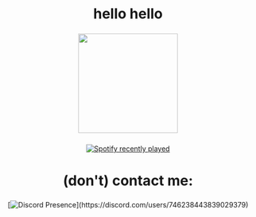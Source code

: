 <h1 align="center">hello hello</h1>

###

<div align="center">
  <img height="200" src="https://i.imgur.com/BFpOjSt.jpeg"  />
</div>

###

<div align="center">
  <a href="https://open.spotify.com/user/315gja2k45jtai7dffzkeva6ruxe">
    <img src="https://spotify-recently-played-readme.vercel.app/api?user=315gja2k45jtai7dffzkeva6ruxe&count=1" alt="Spotify recently played"  />
  </a>
</div>


<h1 align="center">(don't) contact me:</h1>

###
<div align="center">

[![Discord Presence](https://lanyard-profile-readme.vercel.app/api/746238443839029379?theme=light&bg=809ecf&animated=false&hideDiscrim=true&borderRadius=30px&idleMessage=Probably%20doing%20something%20else...)](https://discord.com/users/746238443839029379)

</div>

